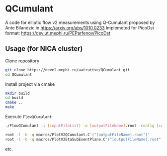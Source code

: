 # QCumulant
A code for elliptic flow v2 measurements using Q-Cumulant proposed by Ante Bilandzic in https://arxiv.org/abs/1010.0233
Implemeted for PicoDst format: https://dev.ut.mephi.ru/PEParfenov/PicoDst
## Usage (for NICA cluster)
Clone repository

```bash
git clone https://devel.mephi.ru/aatruttse/QCumulant.git
cd QCumulant
```

Install project via cmake

```bash
mkdir build
cd build
cmake ..
make
```

Execute `FlowQCumulant`

```bash
./FlowQCumulant -i [inputFileList] -o [outputFileName].root -config [configFileName]
```

```bash
root -l -b -q macros/PlotV2QCumulant.C'("[outputFileName].root")'
root -l -b -q macros/PlotV2EtaSubEventPlane.C'("[outputFileName].root")'
```
etc.

